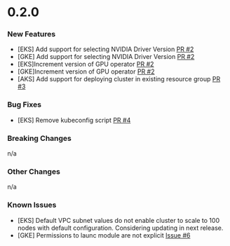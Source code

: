 # 0.2.0

### New Features
- [EKS] Add support for selecting NVIDIA Driver Version [PR #2](https://github.com/NVIDIA/nvidia-terraform-modules/pull/2)
- [GKE] Add support for selecting NVIDIA Driver Version [PR #2](https://github.com/NVIDIA/nvidia-terraform-modules/pull/2)
- [EKS]Increment version of GPU operator [PR #2](https://github.com/NVIDIA/nvidia-terraform-modules/pull/2)
- [GKE]Increment version of GPU operator [PR #2](https://github.com/NVIDIA/nvidia-terraform-modules/pull/2)
- [AKS] Add support for deploying cluster in existing resource group [PR #3](https://github.com/NVIDIA/nvidia-terraform-modules/pull/3)

### Bug Fixes
- [EKS] Remove kubeconfig script [PR #4](https://github.com/NVIDIA/nvidia-terraform-modules/pull/4)

### Breaking Changes
n/a

### Other Changes
n/a

### Known Issues
- [EKS] Default VPC subnet values do not enable cluster to scale to 100 nodes with default configuration. Considering updating in next release.
- [GKE] Permissions to launc module are not explicit [Issue #6](https://github.com/NVIDIA/nvidia-terraform-modules/issues/6)